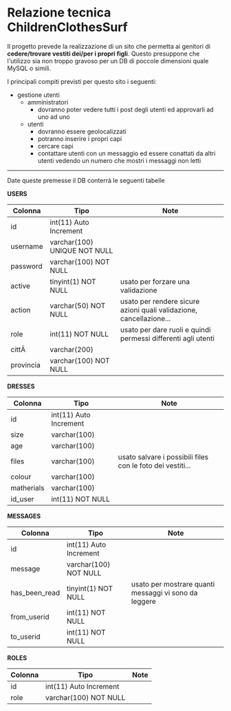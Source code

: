 # Relazione tecnica **ChildrenClothesSurf**

Il progetto prevede la realizzazione di un sito che permetta ai genitori di __cedere/trovare vestiti dei/per i propri figli__.
Questo presuppone che l'utilizzo sia non troppo gravoso per un DB di poccole dimensioni quale MySQL o simili.

I principali compiti previsti per questo sito i seguenti:
* gestione utenti
	* amministratori
		+ dovranno poter vedere tutti i post degli utenti ed approvarli ad uno ad uno
	* utenti
		+ dovranno essere geolocalizzati
		+ potranno inserire i propri capi
		+ cercare capi
		+ contattare utenti con un messaggio ed essere conattati da altri utenti vedendo un numero che mostri i messaggi non letti


-------------

Date queste premesse il DB conterrà  le seguenti tabelle


__USERS__

| Colonna   | Tipo                         | Note                                                                |
|-----------|------------------------------|---------------------------------------------------------------------|
| id        | int(11) Auto Increment       |                                                                     |
| username  | varchar(100) UNIQUE NOT NULL |                                                                     |
| password  | varchar(100) NOT NULL        |                                                                     |
| active    | tinyint(1) NOT NULL          | usato per forzare una validazione                                   |
| action    | varchar(50) NOT NULL         | usato per rendere sicure azioni quali validazione, cancellazione... |
| role      | int(11) NOT NULL             | usato per dare ruoli e quindi permessi differenti agli utenti       |
| cittÃ      | varchar(200)                 |                                                                     |
| provincia | varchar(100) NOT NULL        |                                                                     |



__DRESSES__

| Colonna    | Tipo                   | Note                                                       |
|------------|------------------------|------------------------------------------------------------|
| id         | int(11) Auto Increment |                                                            |
| size       | varchar(100)           |                                                            |
| age        | varchar(100)           |                                                            |
| files      | varchar(100)           | usato salvare i possibili files con le foto dei vestiti... |
| colour     | varchar(100)           |                                                            |
| matherials | varchar(100)           |                                                            |
| id_user    | int(11) NOT NULL       |                                                            |



__MESSAGES__

| Colonna       | Tipo                   | Note                                                  |
|---------------|------------------------|-------------------------------------------------------|
| id            | int(11) Auto Increment |                                                       |
| message       | varchar(100) NOT NULL  |                                                       |
| has_been_read | tinyint(1) NOT NULL    | usato per mostrare quanti messaggi vi sono da leggere |
| from_userid   | int(11) NOT NULL       |                                                       |
| to_userid     | int(11) NOT NULL       |                                                       |



__ROLES__

| Colonna       | Tipo                   | Note |
|---------------|------------------------|------|
| id            | int(11) Auto Increment |      |
| role          | varchar(100) NOT NULL  |      |